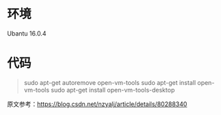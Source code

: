 # 环境

Ubantu 16.0.4

# 代码

> sudo apt-get autoremove open-vm-tools
> sudo apt-get install open-vm-tools
> sudo apt-get install open-vm-tools-desktop

原文参考：https://blog.csdn.net/nzyalj/article/details/80288340